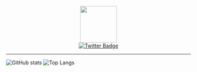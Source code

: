 <div id="header" align="center">
  <img src="https://i.giphy.com/media/Ll22OhMLAlVDb8UQWe/giphy.webp" width="100"/>
  <div id="badges">
    <a href="https://twitter.com/tgor03" target="_blank" rel="noopener noreferrer" >
      <img src="https://img.shields.io/badge/Twitter-blue?style=for-the-badge&logo=twitter&logoColor=white" alt="Twitter Badge"/>
    </a>
  </div>
  <img src="https://komarev.com/ghpvc/?username=tgor03&style=flat-square&color=blue" alt=""/>
</div>

---
![GitHub stats](https://github-readme-stats.vercel.app/api?username=tgor03)
![Top Langs](https://github-readme-stats.vercel.app/api/top-langs/?username=tgor03&layout=compact)

